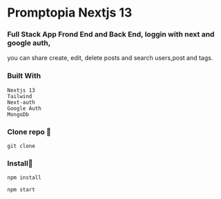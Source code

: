 # Promptopia Nextjs 13

### Full Stack App Frond End and Back End, loggin with next and google auth, 
you can share create, edit, delete posts and search users,post and tags.
### 
### Built With

```
Nextjs 13
Tailwind
Next-auth
Google Auth
MongoDb

```

### Clone repo 🔧

```
git clone 
```
### Install🔧

```
npm install
```

```
npm start

```

